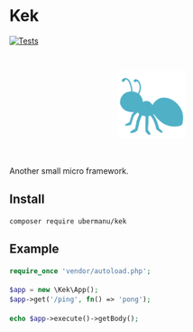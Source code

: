 # Kek

[![Tests](https://github.com/ubermanu/kek/actions/workflows/tests.yml/badge.svg)](https://github.com/ubermanu/kek/actions/workflows/tests.yml)

<br>
<p align="center">
    <img src="docs/images/kek-logo.svg" alt width="120">
</p>
<br>

Another small micro framework.

## Install

    composer require ubermanu/kek

## Example

```php
require_once 'vendor/autoload.php';

$app = new \Kek\App();
$app->get('/ping', fn() => 'pong');

echo $app->execute()->getBody();
```

